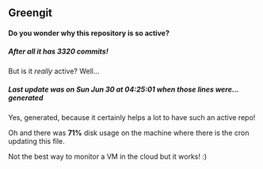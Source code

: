 ## Greengit

#### Do you wonder why this repository is so active?

##### After all it has 3320 commits!

But is it *really* active? Well...

##### Last update was on Sun Jun 30 at 04:25:01 when those lines were... generated

Yes, generated, because it certainly helps a lot to have such an active repo!

Oh and there was **71%** disk usage on the machine
where there is the cron updating this file.

Not the best way to monitor a VM in the cloud but it works! :)
